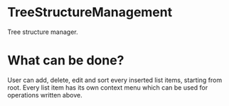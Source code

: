 # TreeStructureManagement
Tree structure manager.

# What can be done?
User can add, delete, edit and sort every inserted list items, starting from root. 
Every list item has its own context menu which can be used for operations written above.


